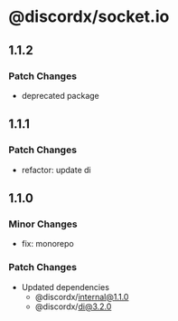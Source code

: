 # @discordx/socket.io

## 1.1.2

### Patch Changes

- deprecated package

## 1.1.1

### Patch Changes

- refactor: update di

## 1.1.0

### Minor Changes

- fix: monorepo

### Patch Changes

- Updated dependencies
  - @discordx/internal@1.1.0
  - @discordx/di@3.2.0
